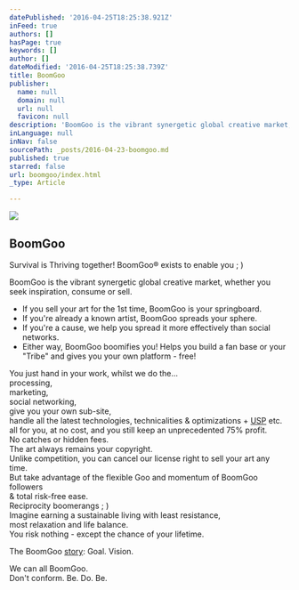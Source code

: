 ```yaml
---
datePublished: '2016-04-25T18:25:38.921Z'
inFeed: true
authors: []
hasPage: true
keywords: []
author: []
dateModified: '2016-04-25T18:25:38.739Z'
title: BoomGoo
publisher:
  name: null
  domain: null
  url: null
  favicon: null
description: 'BoomGoo is the vibrant synergetic global creative market, whether you seek inspiration, consume or sell.'
inLanguage: null
inNav: false
sourcePath: _posts/2016-04-23-boomgoo.md
published: true
starred: false
url: boomgoo/index.html
_type: Article

---
```

<article style=""><img src="https://s3-us-west-2.amazonaws.com/the-grid-img/p/64e94f4e6574ca322046b106577d0f8773f2cde0.jpg" /><h1>BoomGoo</h1><p>Survival is Thriving together! BoomGoo® exists to enable you ; )</p></article>

BoomGoo is the vibrant synergetic global creative market, whether you seek inspiration, consume or sell.

* If you sell your art for the 1st time, BoomGoo is your springboard.
* If you're already a known artist, BoomGoo spreads your sphere.
* If you're a cause, we help you spread it more effectively than social networks.
* Either way, BoomGoo boomifies you! Helps you build a fan base or your "Tribe" and gives you your own platform - free!

You just hand in your work, whilst we do the...  
processing,  
marketing,   
social networking,  
give you your own sub-site,   
handle all the latest technologies, technicalities & optimizations + [USP][0] etc. all for you, at no cost, and you still keep an unprecedented 75% profit.   
No catches or hidden fees.   
The art always remains your copyright.   
Unlike competition, you can cancel our license right to sell your art any time.   
But take advantage of the flexible Goo and momentum of BoomGoo followers   
& total risk-free ease.   
Reciprocity boomerangs ; )   
Imagine earning a sustainable living with least resistance,   
most relaxation and life balance.   
You risk nothing - except the chance of your lifetime.

The BoomGoo [story][1]: Goal. Vision.

We can all BoomGoo.  
Don't conform. Be. Do. Be.

[0]: http://en.wikipedia.org/wiki/Unique_selling_proposition
[1]: http://boomgoo.com/our-story
